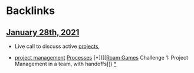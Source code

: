 
# Backlinks
## [January 28th, 2021](<January 28th, 2021.md>)
- Live call to discuss active [projects](<projects.md>),

- [project management](<project management.md>) [Processes](<Processes.md>) [*]([[[Roam Games](<[[Roam Games.md>) Challenge 1: Project Management in a team, with handoffs]]) [*]([projects](<projects.md>))

